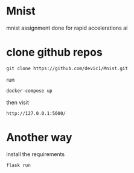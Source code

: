 # Mnist
mnist assignment done for rapid accelerations ai

# clone github repos
```
git clone https://github.com/devic1/Mnist.git
```

run

```bash
docker-compose up
```

then visit
```
http://127.0.0.1:5000/
```


# Another way
install the requirements

```
flask run
```
